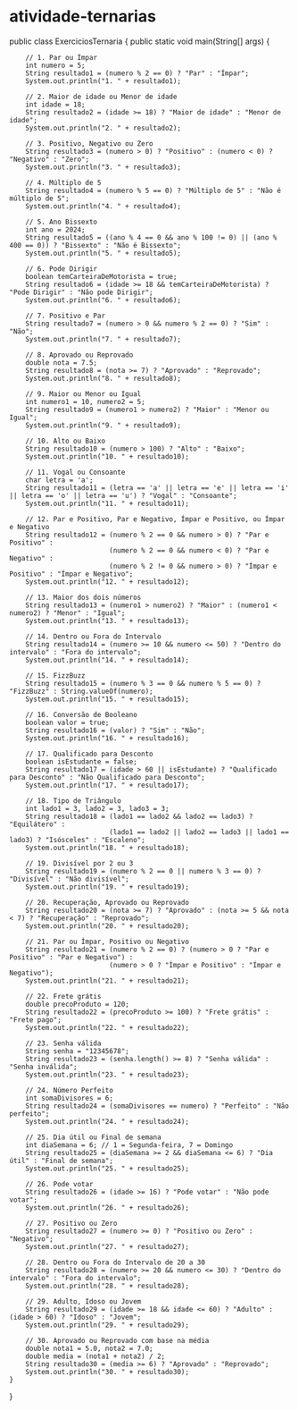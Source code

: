 # atividade-ternarias
public class ExerciciosTernaria {
    public static void main(String[] args) {
        
        // 1. Par ou Ímpar
        int numero = 5;
        String resultado1 = (numero % 2 == 0) ? "Par" : "Ímpar";
        System.out.println("1. " + resultado1);

        // 2. Maior de idade ou Menor de idade
        int idade = 18;
        String resultado2 = (idade >= 18) ? "Maior de idade" : "Menor de idade";
        System.out.println("2. " + resultado2);

        // 3. Positivo, Negativo ou Zero
        String resultado3 = (numero > 0) ? "Positivo" : (numero < 0) ? "Negativo" : "Zero";
        System.out.println("3. " + resultado3);

        // 4. Múltiplo de 5
        String resultado4 = (numero % 5 == 0) ? "Múltiplo de 5" : "Não é múltiplo de 5";
        System.out.println("4. " + resultado4);

        // 5. Ano Bissexto
        int ano = 2024;
        String resultado5 = ((ano % 4 == 0 && ano % 100 != 0) || (ano % 400 == 0)) ? "Bissexto" : "Não é Bissexto";
        System.out.println("5. " + resultado5);

        // 6. Pode Dirigir
        boolean temCarteiraDeMotorista = true;
        String resultado6 = (idade >= 18 && temCarteiraDeMotorista) ? "Pode Dirigir" : "Não pode Dirigir";
        System.out.println("6. " + resultado6);

        // 7. Positivo e Par
        String resultado7 = (numero > 0 && numero % 2 == 0) ? "Sim" : "Não";
        System.out.println("7. " + resultado7);

        // 8. Aprovado ou Reprovado
        double nota = 7.5;
        String resultado8 = (nota >= 7) ? "Aprovado" : "Reprovado";
        System.out.println("8. " + resultado8);

        // 9. Maior ou Menor ou Igual
        int numero1 = 10, numero2 = 5;
        String resultado9 = (numero1 > numero2) ? "Maior" : "Menor ou Igual";
        System.out.println("9. " + resultado9);

        // 10. Alto ou Baixo
        String resultado10 = (numero > 100) ? "Alto" : "Baixo";
        System.out.println("10. " + resultado10);

        // 11. Vogal ou Consoante
        char letra = 'a';
        String resultado11 = (letra == 'a' || letra == 'e' || letra == 'i' || letra == 'o' || letra == 'u') ? "Vogal" : "Consoante";
        System.out.println("11. " + resultado11);

        // 12. Par e Positivo, Par e Negativo, Ímpar e Positivo, ou Ímpar e Negativo
        String resultado12 = (numero % 2 == 0 && numero > 0) ? "Par e Positivo" :
                             (numero % 2 == 0 && numero < 0) ? "Par e Negativo" :
                             (numero % 2 != 0 && numero > 0) ? "Ímpar e Positivo" : "Ímpar e Negativo";
        System.out.println("12. " + resultado12);

        // 13. Maior dos dois números
        String resultado13 = (numero1 > numero2) ? "Maior" : (numero1 < numero2) ? "Menor" : "Igual";
        System.out.println("13. " + resultado13);

        // 14. Dentro ou Fora do Intervalo
        String resultado14 = (numero >= 10 && numero <= 50) ? "Dentro do intervalo" : "Fora do intervalo";
        System.out.println("14. " + resultado14);

        // 15. FizzBuzz
        String resultado15 = (numero % 3 == 0 && numero % 5 == 0) ? "FizzBuzz" : String.valueOf(numero);
        System.out.println("15. " + resultado15);

        // 16. Conversão de Booleano
        boolean valor = true;
        String resultado16 = (valor) ? "Sim" : "Não";
        System.out.println("16. " + resultado16);

        // 17. Qualificado para Desconto
        boolean isEstudante = false;
        String resultado17 = (idade > 60 || isEstudante) ? "Qualificado para Desconto" : "Não Qualificado para Desconto";
        System.out.println("17. " + resultado17);

        // 18. Tipo de Triângulo
        int lado1 = 3, lado2 = 3, lado3 = 3;
        String resultado18 = (lado1 == lado2 && lado2 == lado3) ? "Equilátero" :
                             (lado1 == lado2 || lado2 == lado3 || lado1 == lado3) ? "Isósceles" : "Escaleno";
        System.out.println("18. " + resultado18);

        // 19. Divisível por 2 ou 3
        String resultado19 = (numero % 2 == 0 || numero % 3 == 0) ? "Divisível" : "Não divisível";
        System.out.println("19. " + resultado19);

        // 20. Recuperação, Aprovado ou Reprovado
        String resultado20 = (nota >= 7) ? "Aprovado" : (nota >= 5 && nota < 7) ? "Recuperação" : "Reprovado";
        System.out.println("20. " + resultado20);

        // 21. Par ou Ímpar, Positivo ou Negativo
        String resultado21 = (numero % 2 == 0) ? (numero > 0 ? "Par e Positivo" : "Par e Negativo") :
                             (numero > 0 ? "Ímpar e Positivo" : "Ímpar e Negativo");
        System.out.println("21. " + resultado21);

        // 22. Frete grátis
        double precoProduto = 120;
        String resultado22 = (precoProduto >= 100) ? "Frete grátis" : "Frete pago";
        System.out.println("22. " + resultado22);

        // 23. Senha válida
        String senha = "12345678";
        String resultado23 = (senha.length() >= 8) ? "Senha válida" : "Senha inválida";
        System.out.println("23. " + resultado23);

        // 24. Número Perfeito
        int somaDivisores = 6;
        String resultado24 = (somaDivisores == numero) ? "Perfeito" : "Não perfeito";
        System.out.println("24. " + resultado24);

        // 25. Dia útil ou Final de semana
        int diaSemana = 6; // 1 = Segunda-feira, 7 = Domingo
        String resultado25 = (diaSemana >= 2 && diaSemana <= 6) ? "Dia útil" : "Final de semana";
        System.out.println("25. " + resultado25);

        // 26. Pode votar
        String resultado26 = (idade >= 16) ? "Pode votar" : "Não pode votar";
        System.out.println("26. " + resultado26);

        // 27. Positivo ou Zero
        String resultado27 = (numero >= 0) ? "Positivo ou Zero" : "Negativo";
        System.out.println("27. " + resultado27);

        // 28. Dentro ou Fora do Intervalo de 20 a 30
        String resultado28 = (numero >= 20 && numero <= 30) ? "Dentro do intervalo" : "Fora do intervalo";
        System.out.println("28. " + resultado28);

        // 29. Adulto, Idoso ou Jovem
        String resultado29 = (idade >= 18 && idade <= 60) ? "Adulto" : (idade > 60) ? "Idoso" : "Jovem";
        System.out.println("29. " + resultado29);

        // 30. Aprovado ou Reprovado com base na média
        double nota1 = 5.0, nota2 = 7.0;
        double media = (nota1 + nota2) / 2;
        String resultado30 = (media >= 6) ? "Aprovado" : "Reprovado";
        System.out.println("30. " + resultado30);
    }
}
